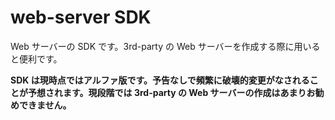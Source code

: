 # web-server SDK

Web サーバーの SDK です。3rd-party の Web サーバーを作成する際に用いると便利です。

**SDK は現時点ではアルファ版です。予告なしで頻繁に破壊的変更がなされることが予想されます。現段階では 3rd-party の Web サーバーの作成はあまりお勧めできません。**
